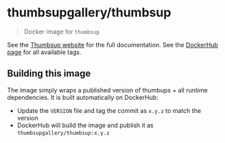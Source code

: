 # thumbsupgallery/thumbsup

> Docker image for `thumbsup`

See the [Thumbsup website](https://thumbsup.github.io) for the full documentation.
See the [DockerHub page](https://hub.docker.com/r/thumbsupgallery/thumbsup/) for all available tags.

## Building this image

The image simply wraps a published version of thumbups + all runtime dependencies.
It is built automatically on DockerHub:

- Update the `VERSION` file and tag the commit as `x.y.z` to match the version
- DockerHub will build the image and publish it as `thumbsupgallery/thumbsup:x.y.z`
